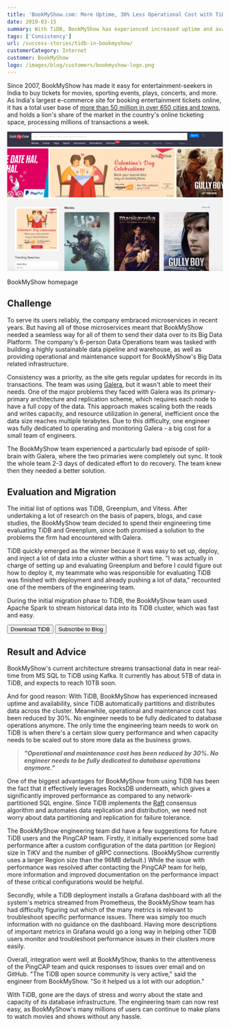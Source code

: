 ```yaml
---
title: 'BookMyShow.com: More Uptime, 30% Less Operational Cost with TiDB'
date: 2019-03-15
summary: With TiDB, BookMyShow has experienced increased uptime and availability, since TiDB automatically partitions and distributes data across the cluster. Meanwhile, operational and maintenance cost has been reduced by 30%. No engineer needs to be fully dedicated to database operations anymore. This post will introduce why BookMyShow chose TiDB over Greenplum by illustrating how TiDB solved their pain points.
tags: ['Consistency']
url: /success-stories/tidb-in-bookmyshow/
customerCategory: Internet
customer: BookMyShow
logo: /images/blog/customers/bookmyshow-logo.png
---
```


Since 2007, BookMyShow has made it easy for entertainment-seekers in India to buy tickets for movies, sporting events, plays, concerts, and more. As India's largest e-commerce site for booking entertainment tickets online, it has a total user base of [more than 50 million in over 650 cities and towns](http://www.forbesindia.com/article/leaderboard/bookmyshow-eyes-the-big-picture/49657/1), and holds a lion's share of the market in the country's online ticketing space, processing millions of transactions a week.

![BookMyShow homepage](media/bookmyshow-homepage.png)
<div class="caption-center"> BookMyShow homepage </div>

## Challenge

To serve its users reliably, the company embraced microservices in recent years. But having all of those microservices meant that BookMyShow needed a seamless way for all of them to send their data over to its Big Data Platform. The company's 6-person Data Operations team was tasked with building a highly sustainable data pipeline and warehouse, as well as providing operational and maintenance support for BookMyShow's Big Data related infrastructure.

Consistency was a priority, as the site gets regular updates for records in its transactions. The team was using [Galera](http://galeracluster.com/), but it wasn't able to meet their needs. One of the major problems they faced with Galera was its primary-primary architecture and replication scheme, which requires each node to have a full copy of the data. This approach makes scaling both the reads and writes capacity, and resource utilization in general, inefficient once the data size reaches multiple terabytes. Due to this difficulty, one engineer was fully dedicated to operating and monitoring Galera - a big cost for a small team of engineers.

The BookMyShow team experienced a particularly bad episode of split-brain with Galera, where the two primaries were completely out sync. It took the whole team 2-3 days of dedicated effort to do recovery. The team knew then they needed a better solution.

## Evaluation and Migration

The initial list of options was TiDB, Greenplum, and Vitess. After undertaking a lot of research on the basis of papers, blogs, and case studies, the BookMyShow team decided to spend their engineering time evaluating TiDB and Greenplum, since both promised a solution to the problems the firm had encountered with Galera.

TiDB quickly emerged as the winner because it was easy to set up, deploy, and inject a lot of data into a cluster within a short time. "I was actually in charge of setting up and evaluating Greenplum and before I could figure out how to deploy it, my teammate who was responsible for evaluating TiDB was finished with deployment and already pushing a lot of data," recounted one of the members of the engineering team.

During the initial migration phase to TiDB, the BookMyShow team used Apache Spark to stream historical data into its TiDB cluster, which was fast and easy.

<div class="trackable-btns">
    <a href="/download" onclick="trackViews('BookMyShow.com: More Uptime, 30% Less Operational Cost with TiDB', 'download-tidb-btn-middle')"><button>Download TiDB</button></a>
    <a href="https://share.hsforms.com/1e2W03wLJQQKPd1d9rCbj_Q2npzm" onclick="trackViews('BookMyShow.com: More Uptime, 30% Less Operational Cost with TiDB', 'subscribe-blog-btn-middle')"><button>Subscribe to Blog</button></a>
</div>

## Result and Advice

BookMyShow's current architecture streams transactional data in near real-time from MS SQL to TiDB using Kafka. It currently has about 5TB of data in TiDB, and expects to reach 10TB soon.

And for good reason: With TiDB, BookMyShow has experienced increased uptime and availability, since TiDB automatically partitions and distributes data across the cluster. Meanwhile, operational and maintenance cost has been reduced by 30%. No engineer needs to be fully dedicated to database operations anymore. The only time the engineering team needs to work on TiDB is when there's a certain slow query performance and when capacity needs to be scaled out to store more data as the business grows.

> ***"Operational and maintenance cost has been reduced by 30%. No engineer needs to be fully dedicated to database operations anymore."***

One of the biggest advantages for BookMyShow from using TiDB has been the fact that it effectively leverages RocksDB underneath, which gives a significantly improved performance as compared to any network-partitioned SQL engine. Since TiDB implements the [Raft](https://raft.github.io/) consensus algorithm and automates data replication and distribution, we need not worry about data partitioning and replication for failure tolerance.

The BookMyShow engineering team did have a few suggestions for future TiDB users and the PingCAP team. Firstly, it initially experienced some bad performance after a custom configuration of the data partition (or Region) size in TiKV and the number of gRPC connections. (BookMyShow currently uses a larger Region size than the 96MB default.) While the issue with performance was resolved after contacting the PingCAP team for help, more information and improved documentation on the performance impact of these critical configurations would be helpful.

Secondly, while a TiDB deployment installs a Grafana dashboard with all the system's metrics streamed from Prometheus, the BookMyShow team has had difficulty figuring out which of the many metrics is relevant to troubleshoot specific performance issues. There was simply too much information with no guidance on the dashboard. Having more descriptions of important metrics in Grafana would go a long way in helping other TiDB users monitor and troubleshoot performance issues in their clusters more easily.

Overall, integration went well at BookMyShow, thanks to the attentiveness of the PingCAP team and quick responses to issues over email and on GitHub. "The TiDB open source community is very active," said the engineer from BookMyShow. "So it helped us a lot with our adoption."

With TiDB, gone are the days of stress and worry about the state and capacity of its database infrastructure. The engineering team can now rest easy, as BookMyShow's many millions of users can continue to make plans to watch movies and shows without any hassle.
